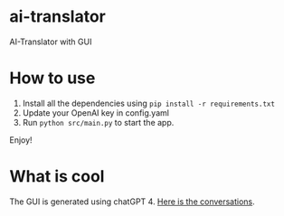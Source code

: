 # ai-translator
AI-Translator with GUI


# How to use 
1. Install all the dependencies using `pip install -r requirements.txt`
1. Update your OpenAI key in config.yaml
1. Run `python src/main.py` to start the app.

Enjoy!


# What is cool
The GUI is generated using chatGPT 4. [Here is the conversations](https://chat.openai.com/share/e5852d3e-78ea-4981-95d5-8b0852c3efbb).